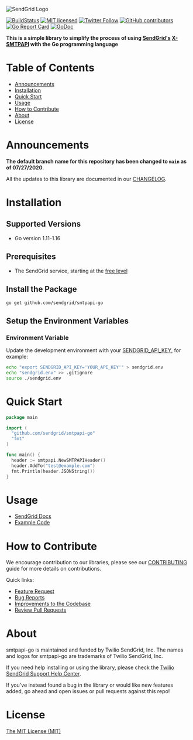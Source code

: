 ![SendGrid Logo](twilio_sendgrid_logo.png)

[![BuildStatus](https://github.com/sendgrid/smtpapi-go/actions/workflows/test.yml/badge.svg)](https://github.com/sendgrid/smtpapi-go/actions/workflows/test.yml)
[![MIT licensed](https://img.shields.io/badge/license-MIT-blue.svg)](LICENSE)
[![Twitter Follow](https://img.shields.io/twitter/follow/sendgrid.svg?style=social&label=Follow)](https://twitter.com/sendgrid)
[![GitHub contributors](https://img.shields.io/github/contributors/sendgrid/smtpapi-go.svg)](https://github.com/sendgrid/smtpapi-go/graphs/contributors)
[![Go Report Card](https://goreportcard.com/badge/github.com/sendgrid/smtpapi-go)](https://goreportcard.com/report/github.com/sendgrid/smtpapi-go)
[![GoDoc](https://godoc.org/github.com/sendgrid/smtpapi-go?status.svg)](https://godoc.org/github.com/sendgrid/smtpapi-go)

**This is a simple library to simplify the process of using [SendGrid's](https://sendgrid.com) [X-SMTPAPI](http://sendgrid.com/docs/API_Reference/SMTP_API/index.html) with the Go programming language**

# Table of Contents

* [Announcements](#announcements)
* [Installation](#installation)
* [Quick Start](#quick-start)
* [Usage](#usage)
* [How to Contribute](#how-to-contribute)
* [About](#about)
* [License](#license)

# Announcements
**The default branch name for this repository has been changed to `main` as of 07/27/2020.**

All the updates to this library are documented in our [CHANGELOG](CHANGELOG.md).

<a name="installation"></a>
# Installation

## Supported Versions

* Go version 1.11-1.16

## Prerequisites

* The SendGrid service, starting at the [free level](https://sendgrid.com/free?source=smtpapi-go)

## Install the Package

```bash
go get github.com/sendgrid/smtpapi-go
```

## Setup the Environment Variables

### Environment Variable

Update the development environment with your [SENDGRID_API_KEY](https://app.sendgrid.com/settings/api_keys), for example:

```bash
echo "export SENDGRID_API_KEY='YOUR_API_KEY'" > sendgrid.env
echo "sendgrid.env" >> .gitignore
source ./sendgrid.env
```

<a name="quick-start"></a>
# Quick Start

```go
package main

import (
  "github.com/sendgrid/smtpapi-go"
  "fmt"
)

func main() {
  header := smtpapi.NewSMTPAPIHeader()
  header.AddTo("test@example.com")
  fmt.Println(header.JSONString())
}
```
<a name="usage"></a>
# Usage

* [SendGrid Docs](https://sendgrid.com/docs/API_Reference/SMTP_API/index.html)
* [Example Code](examples)

# How to Contribute

We encourage contribution to our libraries, please see our [CONTRIBUTING](CONTRIBUTING.md) guide for more details on contributions.

Quick links:

* [Feature Request](CONTRIBUTING.md#feature-request)
* [Bug Reports](CONTRIBUTING.md#submit-a-bug-report)
* [Improvements to the Codebase](CONTRIBUTING.md#improvements-to-the-codebase)
* [Review Pull Requests](CONTRIBUTING.md#code-reviews)

<a name="about"></a>
# About

smtpapi-go is maintained and funded by Twilio SendGrid, Inc. The names and logos for smtpapi-go are trademarks of Twilio SendGrid, Inc.

If you need help installing or using the library, please check the [Twilio SendGrid Support Help Center](https://support.sendgrid.com).

If you've instead found a bug in the library or would like new features added, go ahead and open issues or pull requests against this repo!

# License

[The MIT License (MIT)](LICENSE)
